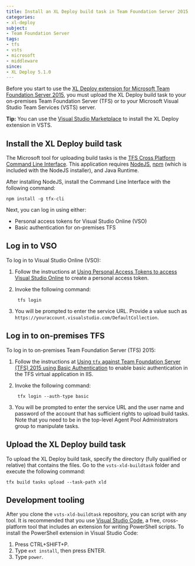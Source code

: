 ```yaml
---
title: Install an XL Deploy build task in Team Foundation Server 2015
categories:
- xl-deploy
subject:
- Team Foundation Server
tags:
- tfs
- vsts
- microsoft
- middleware
since:
- XL Deploy 5.1.0
---
```


Before you start to use the [XL Deploy extension for Microsoft Team Foundation Server 2015](/xl-deploy/concept/team-foundation-server-2015-plugin.html), you must upload the XL Deploy build task to your on-premises Team Foundation Server (TFS) or to your Microsoft Visual Studio Team Services (VSTS) server.

**Tip:** You can use the [Visual Studio Marketplace](https://marketplace.visualstudio.com/items?itemName=xebialabs.tfs2015-xl-deploy-plugin) to install the XL Deploy extension in VSTS.

## Install the XL Deploy build task

The Microsoft tool for uploading build tasks is the [TFS Cross Platform Command Line Interface](https://github.com/Microsoft/tfs-cli). This application requires [NodeJS](http://nodejs.org/), [npm](https://www.npmjs.com/) (which is included with the NodeJS installer), and Java Runtime.

After installing NodeJS, install the Command Line Interface with the following command:

    npm install -g tfx-cli

Next, you can log in using either:

* Personal access tokens for Visual Studio Online (VSO)
* Basic authentication for on-premises TFS

## Log in to VSO

To log in to Visual Studio Online (VSO):

1. Follow the instructions at [Using Personal Access Tokens to access Visual Studio Online](http://roadtoalm.com/2015/07/22/using-personal-access-tokens-to-access-visual-studio-online/) to create a personal access token.
1. Invoke the following command:

        tfs login

1. You will be prompted to enter the service URL. Provide a value such as `https://youraccount.visualstudio.com/DefaultCollection`.

## Log in to on-premises TFS

To log in to on-premises Team Foundation Server (TFS) 2015:

1. Follow the instructions at [Using `tfx` against Team Foundation Server (TFS) 2015 using Basic Authentication](https://github.com/Microsoft/tfs-cli/blob/master/docs/configureBasicAuth.md) to enable basic authentication in the TFS virtual application in IIS.
1. Invoke the following command:

        tfx login --auth-type basic

1. You will be prompted to enter the service URL and the user name and password of the account that has sufficient rights to upload build tasks. Note that you need to be in the top-level Agent Pool Administrators group to manipulate tasks.

## Upload the XL Deploy build task

To upload the XL Deploy build task, specify the directory (fully qualified or relative) that contains the files. Go to the `vsts-xld-buildtask` folder and execute the following command:

    tfx build tasks upload --task-path xld

## Development tooling

After you clone the `vsts-xld-buildtask` repository, you can script with any tool. It is recommended that you use [Visual Studio Code](https://code.visualstudio.com/Download), a free, cross-platform tool that includes an extension for writing PowerShell scripts. To install the PowerShell extension in Visual Studio Code:

1. Press CTRL+SHIFT+P.
1. Type `ext install`, then press ENTER.
1. Type `power`.
